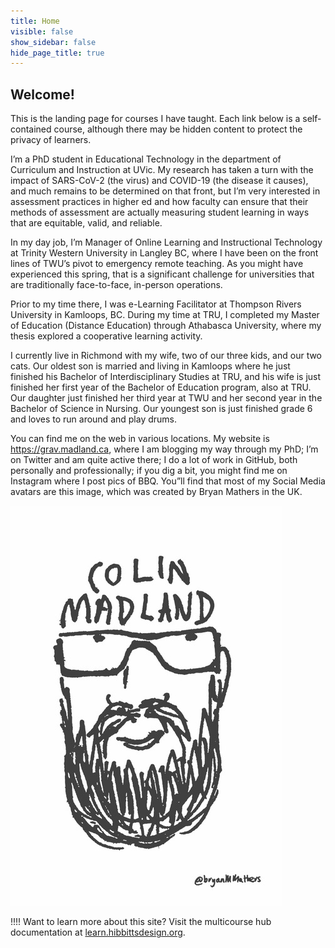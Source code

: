 ```yaml
---
title: Home
visible: false
show_sidebar: false
hide_page_title: true
---
```


## Welcome!

This is the landing page for courses I have taught. Each link below is a self-contained course, although there may be hidden content to protect the privacy of learners.

I’m a PhD student in Educational Technology in the department of Curriculum and Instruction at UVic. My research has taken a turn with the impact of SARS-CoV-2 (the virus) and COVID-19 (the disease it causes), and much remains to be determined on that front, but I’m very interested in assessment practices in higher ed and how faculty can ensure that their methods of assessment are actually measuring student learning in ways that are equitable, valid, and reliable.

In my day job, I’m Manager of Online Learning and Instructional Technology at Trinity Western University in Langley BC, where I have been on the front lines of TWU’s pivot to emergency remote teaching. As you might have experienced this spring, that is a significant challenge for universities that are traditionally face-to-face, in-person operations.

Prior to my time there, I was e-Learning Facilitator at Thompson Rivers University in Kamloops, BC. During my time at TRU, I completed my Master of Education (Distance Education) through Athabasca University, where my thesis explored a cooperative learning activity.

I currently live in Richmond with my wife, two of our three kids, and our two cats. Our oldest son is married and living in Kamloops where he just finished his Bachelor of Interdisciplinary Studies at TRU, and his wife is just finished her first year of the Bachelor of Education program, also at TRU. Our daughter just finished her third year at TWU and her second year in the Bachelor of Science in Nursing. Our youngest son is just finished grade 6 and loves to run around and play drums.

You can find me on the web in various locations. My website is https://grav.madland.ca, where I am blogging my way through my PhD; I’m on Twitter and am quite active there; I do a lot of work in GitHub, both personally and professionally; if you dig a bit, you might find me on Instagram where I post pics of BBQ. You”ll find that most of my Social Media avatars are this image, which was created by Bryan Mathers in the UK.

![alt-text](visualstickery.jpeg "Drawing of Colin by Bryan Mathers")

!!!! Want to learn more about this site? Visit the multicourse hub documentation at [learn.hibbittsdesign.org](https://learn.hibbittsdesign.org/opencoursehub/multicourse-hubs).
